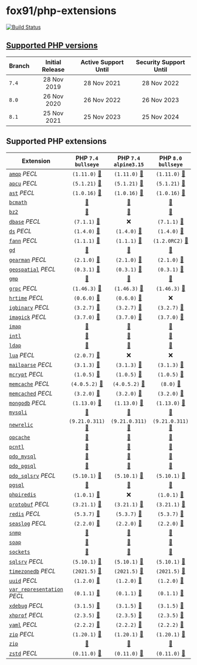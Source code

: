 # fox91/php-extensions

[![Build Status](https://github.com/fox91/docker-php-extensions/actions/workflows/ci.yaml/badge.svg)](https://github.com/fox91/docker-php-extensions/actions/workflows/ci.yaml)

## [Supported PHP versions](https://www.php.net/supported-versions.php)

Branch | Initial Release | Active Support Until | Security Support Until
-------|:---------------:|:--------------------:|:----------------------:
`7.4` | 28 Nov 2019 | 28 Nov 2021 | 28 Nov 2022
`8.0` | 26 Nov 2020 | 26 Nov 2022 | 26 Nov 2023
`8.1` | 25 Nov 2021 | 25 Nov 2023 | 25 Nov 2024

## Supported PHP extensions

Extension | PHP `7.4` `bullseye` | PHP `7.4` `alpine3.15` | PHP `8.0` `bullseye` | PHP `8.0` `alpine3.15` | PHP `8.1` `bullseye` | PHP `8.1` `alpine3.15`
----------|:--------------------:|:----------------------:|:--------------------:|:----------------------:|:--------------------:|:----------------------:
[`amqp`](https://pecl.php.net/package/amqp) _PECL_ | `(1.11.0)` [:whale:](7.4/bullseye/pecl_amqp/Dockerfile) | `(1.11.0)` [:whale:](7.4/alpine3.15/pecl_amqp/Dockerfile) | `(1.11.0)` [:whale:](8.0/bullseye/pecl_amqp/Dockerfile) | `(1.11.0)` [:whale:](8.0/alpine3.15/pecl_amqp/Dockerfile) | `(1.11.0)` [:whale:](8.1/bullseye/pecl_amqp/Dockerfile) | `(1.11.0)` [:whale:](8.1/alpine3.15/pecl_amqp/Dockerfile)
[`apcu`](https://pecl.php.net/package/apcu) _PECL_ | `(5.1.21)` [:whale:](7.4/bullseye/pecl_apcu/Dockerfile) | `(5.1.21)` [:whale:](7.4/alpine3.15/pecl_apcu/Dockerfile) | `(5.1.21)` [:whale:](8.0/bullseye/pecl_apcu/Dockerfile) | `(5.1.21)` [:whale:](8.0/alpine3.15/pecl_apcu/Dockerfile) | `(5.1.21)` [:whale:](8.1/bullseye/pecl_apcu/Dockerfile) | `(5.1.21)` [:whale:](8.1/alpine3.15/pecl_apcu/Dockerfile)
[`ast`](https://pecl.php.net/package/ast) _PECL_ | `(1.0.16)` [:whale:](7.4/bullseye/pecl_ast/Dockerfile) | `(1.0.16)` [:whale:](7.4/alpine3.15/pecl_ast/Dockerfile) | `(1.0.16)` [:whale:](8.0/bullseye/pecl_ast/Dockerfile) | `(1.0.16)` [:whale:](8.0/alpine3.15/pecl_ast/Dockerfile) | `(1.0.16)` [:whale:](8.1/bullseye/pecl_ast/Dockerfile) | `(1.0.16)` [:whale:](8.1/alpine3.15/pecl_ast/Dockerfile)
[`bcmath`](https://php.net/bcmath) | [:whale:](7.4/bullseye/bcmath/Dockerfile) | [:whale:](7.4/alpine3.15/bcmath/Dockerfile) | [:whale:](8.0/bullseye/bcmath/Dockerfile) | [:whale:](8.0/alpine3.15/bcmath/Dockerfile) | [:whale:](8.1/bullseye/bcmath/Dockerfile) | [:whale:](8.1/alpine3.15/bcmath/Dockerfile)
[`bz2`](https://php.net/bz2) | [:whale:](7.4/bullseye/bz2/Dockerfile) | [:whale:](7.4/alpine3.15/bz2/Dockerfile) | [:whale:](8.0/bullseye/bz2/Dockerfile) | [:whale:](8.0/alpine3.15/bz2/Dockerfile) | [:whale:](8.1/bullseye/bz2/Dockerfile) | [:whale:](8.1/alpine3.15/bz2/Dockerfile)
[`dbase`](https://pecl.php.net/package/dbase) _PECL_ | `(7.1.1)` [:whale:](7.4/bullseye/pecl_dbase/Dockerfile) | :x: | `(7.1.1)` [:whale:](8.0/bullseye/pecl_dbase/Dockerfile) | `(7.1.1)` [:whale:](8.0/alpine3.15/pecl_dbase/Dockerfile) | `(7.1.1)` [:whale:](8.1/bullseye/pecl_dbase/Dockerfile) | `(7.1.1)` [:whale:](8.1/alpine3.15/pecl_dbase/Dockerfile)
[`ds`](https://pecl.php.net/package/ds) _PECL_ | `(1.4.0)` [:whale:](7.4/bullseye/pecl_ds/Dockerfile) | `(1.4.0)` [:whale:](7.4/alpine3.15/pecl_ds/Dockerfile) | `(1.4.0)` [:whale:](8.0/bullseye/pecl_ds/Dockerfile) | `(1.4.0)` [:whale:](8.0/alpine3.15/pecl_ds/Dockerfile) | `(1.4.0)` [:whale:](8.1/bullseye/pecl_ds/Dockerfile) | `(1.4.0)` [:whale:](8.1/alpine3.15/pecl_ds/Dockerfile)
[`fann`](https://pecl.php.net/package/fann) _PECL_ | `(1.1.1)` [:whale:](7.4/bullseye/pecl_fann/Dockerfile) | `(1.1.1)` [:whale:](7.4/alpine3.15/pecl_fann/Dockerfile) | `(1.2.0RC2)` [:whale:](8.0/bullseye/pecl_fann/Dockerfile) | `(1.2.0RC2)` [:whale:](8.0/alpine3.15/pecl_fann/Dockerfile) | `(1.2.0RC2)` [:whale:](8.1/bullseye/pecl_fann/Dockerfile) | `(1.2.0RC2)` [:whale:](8.1/alpine3.15/pecl_fann/Dockerfile)
[`gd`](https://php.net/gd) | [:whale:](7.4/bullseye/gd/Dockerfile) | [:whale:](7.4/alpine3.15/gd/Dockerfile) | [:whale:](8.0/bullseye/gd/Dockerfile) | [:whale:](8.0/alpine3.15/gd/Dockerfile) | [:whale:](8.1/bullseye/gd/Dockerfile) | [:whale:](8.1/alpine3.15/gd/Dockerfile)
[`gearman`](https://pecl.php.net/package/gearman) _PECL_ | `(2.1.0)` [:whale:](7.4/bullseye/pecl_gearman/Dockerfile) | `(2.1.0)` [:whale:](7.4/alpine3.15/pecl_gearman/Dockerfile) | `(2.1.0)` [:whale:](8.0/bullseye/pecl_gearman/Dockerfile) | `(2.1.0)` [:whale:](8.0/alpine3.15/pecl_gearman/Dockerfile) | `(2.1.0)` [:whale:](8.1/bullseye/pecl_gearman/Dockerfile) | :x:
[`geospatial`](https://pecl.php.net/package/geospatial) _PECL_ | `(0.3.1)` [:whale:](7.4/bullseye/pecl_geospatial/Dockerfile) | `(0.3.1)` [:whale:](7.4/alpine3.15/pecl_geospatial/Dockerfile) | `(0.3.1)` [:whale:](8.0/bullseye/pecl_geospatial/Dockerfile) | `(0.3.1)` [:whale:](8.0/alpine3.15/pecl_geospatial/Dockerfile) | `(0.3.1)` [:whale:](8.1/bullseye/pecl_geospatial/Dockerfile) | `(0.3.1)` [:whale:](8.1/alpine3.15/pecl_geospatial/Dockerfile)
[`gmp`](https://php.net/gmp) | [:whale:](7.4/bullseye/gmp/Dockerfile) | [:whale:](7.4/alpine3.15/gmp/Dockerfile) | [:whale:](8.0/bullseye/gmp/Dockerfile) | [:whale:](8.0/alpine3.15/gmp/Dockerfile) | [:whale:](8.1/bullseye/gmp/Dockerfile) | [:whale:](8.1/alpine3.15/gmp/Dockerfile)
[`grpc`](https://pecl.php.net/package/grpc) _PECL_ | `(1.46.3)` [:whale:](7.4/bullseye/pecl_grpc/Dockerfile) | `(1.46.3)` [:whale:](7.4/alpine3.15/pecl_grpc/Dockerfile) | `(1.46.3)` [:whale:](8.0/bullseye/pecl_grpc/Dockerfile) | `(1.46.3)` [:whale:](8.0/alpine3.15/pecl_grpc/Dockerfile) | `(1.46.3)` [:whale:](8.1/bullseye/pecl_grpc/Dockerfile) | `(1.46.3)` [:whale:](8.1/alpine3.15/pecl_grpc/Dockerfile)
[`hrtime`](https://pecl.php.net/package/hrtime) _PECL_ | `(0.6.0)` [:whale:](7.4/bullseye/pecl_hrtime/Dockerfile) | `(0.6.0)` [:whale:](7.4/alpine3.15/pecl_hrtime/Dockerfile) | :x: | :x: | :x: | :x: | :x: | :x:
[`igbinary`](https://pecl.php.net/package/igbinary) _PECL_ | `(3.2.7)` [:whale:](7.4/bullseye/pecl_igbinary/Dockerfile) | `(3.2.7)` [:whale:](7.4/alpine3.15/pecl_igbinary/Dockerfile) | `(3.2.7)` [:whale:](8.0/bullseye/pecl_igbinary/Dockerfile) | `(3.2.7)` [:whale:](8.0/alpine3.15/pecl_igbinary/Dockerfile) | `(3.2.7)` [:whale:](8.1/bullseye/pecl_igbinary/Dockerfile) | `(3.2.7)` [:whale:](8.1/alpine3.15/pecl_igbinary/Dockerfile)
[`imagick`](https://pecl.php.net/package/imagick) _PECL_ | `(3.7.0)` [:whale:](7.4/bullseye/pecl_imagick/Dockerfile) | `(3.7.0)` [:whale:](7.4/alpine3.15/pecl_imagick/Dockerfile) | `(3.7.0)` [:whale:](8.0/bullseye/pecl_imagick/Dockerfile) | `(3.7.0)` [:whale:](8.0/alpine3.15/pecl_imagick/Dockerfile) | `(3.7.0)` [:whale:](8.1/bullseye/pecl_imagick/Dockerfile) | `(3.7.0)` [:whale:](8.1/alpine3.15/pecl_imagick/Dockerfile)
[`imap`](https://php.net/imap) | [:whale:](7.4/bullseye/imap/Dockerfile) | [:whale:](7.4/alpine3.15/imap/Dockerfile) | [:whale:](8.0/bullseye/imap/Dockerfile) | [:whale:](8.0/alpine3.15/imap/Dockerfile) | [:whale:](8.1/bullseye/imap/Dockerfile) | :x:
[`intl`](https://php.net/intl) | [:whale:](7.4/bullseye/intl/Dockerfile) | [:whale:](7.4/alpine3.15/intl/Dockerfile) | [:whale:](8.0/bullseye/intl/Dockerfile) | [:whale:](8.0/alpine3.15/intl/Dockerfile) | [:whale:](8.1/bullseye/intl/Dockerfile) | [:whale:](8.1/alpine3.15/intl/Dockerfile)
[`ldap`](https://php.net/ldap) | [:whale:](7.4/bullseye/ldap/Dockerfile) | [:whale:](7.4/alpine3.15/ldap/Dockerfile) | [:whale:](8.0/bullseye/ldap/Dockerfile) | [:whale:](8.0/alpine3.15/ldap/Dockerfile) | [:whale:](8.1/bullseye/ldap/Dockerfile) | [:whale:](8.1/alpine3.15/ldap/Dockerfile)
[`lua`](https://pecl.php.net/package/lua) _PECL_ | `(2.0.7)` [:whale:](7.4/bullseye/pecl_lua/Dockerfile) | :x: | :x: | :x: | :x: | :x:
[`mailparse`](https://pecl.php.net/package/mailparse) _PECL_ | `(3.1.3)` [:whale:](7.4/bullseye/pecl_mailparse/Dockerfile) | `(3.1.3)` [:whale:](7.4/alpine3.15/pecl_mailparse/Dockerfile) | `(3.1.3)` [:whale:](8.0/bullseye/pecl_mailparse/Dockerfile) | `(3.1.3)` [:whale:](8.0/alpine3.15/pecl_mailparse/Dockerfile) | `(3.1.3)` [:whale:](8.1/bullseye/pecl_mailparse/Dockerfile) | `(3.1.3)` [:whale:](8.1/alpine3.15/pecl_mailparse/Dockerfile)
[`mcrypt`](https://pecl.php.net/package/mcrypt) _PECL_ | `(1.0.5)` [:whale:](7.4/bullseye/pecl_mcrypt/Dockerfile) | `(1.0.5)` [:whale:](7.4/alpine3.15/pecl_mcrypt/Dockerfile) | `(1.0.5)` [:whale:](8.0/bullseye/pecl_mcrypt/Dockerfile) | `(1.0.5)` [:whale:](8.0/alpine3.15/pecl_mcrypt/Dockerfile) | `(1.0.5)` [:whale:](8.1/bullseye/pecl_mcrypt/Dockerfile) | `(1.0.5)` [:whale:](8.1/alpine3.15/pecl_mcrypt/Dockerfile)
[`memcache`](https://pecl.php.net/package/memcache) _PECL_ | `(4.0.5.2)` [:whale:](7.4/bullseye/pecl_memcache/Dockerfile) | `(4.0.5.2)` [:whale:](7.4/alpine3.15/pecl_memcache/Dockerfile) | `(8.0)` [:whale:](8.0/bullseye/pecl_memcache/Dockerfile) | `(8.0)` [:whale:](8.0/alpine3.15/pecl_memcache/Dockerfile) | `(8.0)` [:whale:](8.1/bullseye/pecl_memcache/Dockerfile) | `(8.0)` [:whale:](8.1/alpine3.15/pecl_memcache/Dockerfile)
[`memcached`](https://pecl.php.net/package/memcached) _PECL_ | `(3.2.0)` [:whale:](7.4/bullseye/pecl_memcached/Dockerfile) | `(3.2.0)` [:whale:](7.4/alpine3.15/pecl_memcached/Dockerfile) | `(3.2.0)` [:whale:](8.0/bullseye/pecl_memcached/Dockerfile) | `(3.2.0)` [:whale:](8.0/alpine3.15/pecl_memcached/Dockerfile) | `(3.2.0)` [:whale:](8.1/bullseye/pecl_memcached/Dockerfile) | `(3.2.0)` [:whale:](8.1/alpine3.15/pecl_memcached/Dockerfile)
[`mongodb`](https://pecl.php.net/package/mongodb) _PECL_ | `(1.13.0)` [:whale:](7.4/bullseye/pecl_mongodb/Dockerfile) | `(1.13.0)` [:whale:](7.4/alpine3.15/pecl_mongodb/Dockerfile) | `(1.13.0)` [:whale:](8.0/bullseye/pecl_mongodb/Dockerfile) | `(1.13.0)` [:whale:](8.0/alpine3.15/pecl_mongodb/Dockerfile) | `(1.13.0)` [:whale:](8.1/bullseye/pecl_mongodb/Dockerfile) | `(1.13.0)` [:whale:](8.1/alpine3.15/pecl_mongodb/Dockerfile)
[`mysqli`](https://php.net/mysqli) | [:whale:](7.4/bullseye/mysqli/Dockerfile) | [:whale:](7.4/alpine3.15/mysqli/Dockerfile) | [:whale:](8.0/bullseye/mysqli/Dockerfile) | [:whale:](8.0/alpine3.15/mysqli/Dockerfile) | [:whale:](8.1/bullseye/mysqli/Dockerfile) | [:whale:](8.1/alpine3.15/mysqli/Dockerfile)
[`newrelic`](https://docs.newrelic.com/docs/apm/agents/php-agent/) | `(9.21.0.311)` [:whale:](7.4/bullseye/newrelic/Dockerfile) | `(9.21.0.311)` [:whale:](7.4/alpine3.15/newrelic/Dockerfile) | `(9.21.0.311)` [:whale:](8.0/bullseye/newrelic/Dockerfile) | `(9.21.0.311)` [:whale:](8.0/alpine3.15/newrelic/Dockerfile) |`(9.21.0.311)` [:whale:](8.1/bullseye/newrelic/Dockerfile) | `(9.21.0.311)` [:whale:](8.1/alpine3.15/newrelic/Dockerfile)
[`opcache`](https://php.net/opcache) | [:whale:](7.4/bullseye/opcache/Dockerfile) | [:whale:](7.4/alpine3.15/opcache/Dockerfile) | [:whale:](8.0/bullseye/opcache/Dockerfile) | [:whale:](8.0/alpine3.15/opcache/Dockerfile) | [:whale:](8.1/bullseye/opcache/Dockerfile) | [:whale:](8.1/alpine3.15/opcache/Dockerfile)
[`pcntl`](https://php.net/pcntl) | [:whale:](7.4/bullseye/pcntl/Dockerfile) | [:whale:](7.4/alpine3.15/pcntl/Dockerfile) | [:whale:](8.0/bullseye/pcntl/Dockerfile) | [:whale:](8.0/alpine3.15/pcntl/Dockerfile) | [:whale:](8.1/bullseye/pcntl/Dockerfile) | [:whale:](8.1/alpine3.15/pcntl/Dockerfile)
[`pdo_mysql`](https://php.net/pdo_mysql) | [:whale:](7.4/bullseye/pdo_mysql/Dockerfile) | [:whale:](7.4/alpine3.15/pdo_mysql/Dockerfile) | [:whale:](8.0/bullseye/pdo_mysql/Dockerfile) | [:whale:](8.0/alpine3.15/pdo_mysql/Dockerfile) | [:whale:](8.1/bullseye/pdo_mysql/Dockerfile) | [:whale:](8.1/alpine3.15/pdo_mysql/Dockerfile)
[`pdo_pgsql`](https://php.net/pdo_pgsql) | [:whale:](7.4/bullseye/pdo_pgsql/Dockerfile) | [:whale:](7.4/alpine3.15/pdo_pgsql/Dockerfile) | [:whale:](8.0/bullseye/pdo_pgsql/Dockerfile) | [:whale:](8.0/alpine3.15/pdo_pgsql/Dockerfile) | [:whale:](8.1/bullseye/pdo_pgsql/Dockerfile) | [:whale:](8.1/alpine3.15/pdo_pgsql/Dockerfile)
[`pdo_sqlsrv`](https://pecl.php.net/package/pdo_sqlsrv) _PECL_ | `(5.10.1)` [:whale:](7.4/bullseye/pecl_pdo_sqlsrv/Dockerfile) | `(5.10.1)` [:whale:](7.4/alpine3.15/pecl_pdo_sqlsrv/Dockerfile) | `(5.10.1)` [:whale:](8.0/bullseye/pecl_pdo_sqlsrv/Dockerfile) | `(5.10.1)` [:whale:](8.0/alpine3.15/pecl_pdo_sqlsrv/Dockerfile) | `(5.10.1)` [:whale:](8.1/bullseye/pecl_pdo_sqlsrv/Dockerfile) | `(5.10.1)` [:whale:](8.1/alpine3.15/pecl_pdo_sqlsrv/Dockerfile)
[`pgsql`](https://php.net/pgsql) | [:whale:](7.4/bullseye/pgsql/Dockerfile) | [:whale:](7.4/alpine3.15/pgsql/Dockerfile) | [:whale:](8.0/bullseye/pgsql/Dockerfile) | [:whale:](8.0/alpine3.15/pgsql/Dockerfile) | [:whale:](8.1/bullseye/pgsql/Dockerfile) | [:whale:](8.1/alpine3.15/pgsql/Dockerfile)
[`phpiredis`](https://github.com/nrk/phpiredis) | `(1.0.1)` [:whale:](7.4/bullseye/phpiredis/Dockerfile) | :x: | `(1.0.1)` [:whale:](8.0/bullseye/phpiredis/Dockerfile) | :x: | `(1.0.1)` [:whale:](8.1/bullseye/phpiredis/Dockerfile) | :x:
[`protobuf`](https://pecl.php.net/package/protobuf) _PECL_ | `(3.21.1)` [:whale:](7.4/bullseye/pecl_protobuf/Dockerfile) | `(3.21.1)` [:whale:](7.4/alpine3.15/pecl_protobuf/Dockerfile) | `(3.21.1)` [:whale:](8.0/bullseye/pecl_protobuf/Dockerfile) | `(3.21.1)` [:whale:](8.0/alpine3.15/pecl_protobuf/Dockerfile) | `(3.21.1)` [:whale:](8.1/bullseye/pecl_protobuf/Dockerfile) | `(3.21.1)` [:whale:](8.1/alpine3.15/pecl_protobuf/Dockerfile)
[`redis`](https://pecl.php.net/package/redis) _PECL_ | `(5.3.7)` [:whale:](7.4/bullseye/pecl_redis/Dockerfile) | `(5.3.7)` [:whale:](7.4/alpine3.15/pecl_redis/Dockerfile) | `(5.3.7)` [:whale:](8.0/bullseye/pecl_redis/Dockerfile) | `(5.3.7)` [:whale:](8.0/alpine3.15/pecl_redis/Dockerfile) | `(5.3.7)` [:whale:](8.1/bullseye/pecl_redis/Dockerfile) | `(5.3.7)` [:whale:](8.1/alpine3.15/pecl_redis/Dockerfile)
[`seaslog`](https://pecl.php.net/package/seaslog) _PECL_ | `(2.2.0)` [:whale:](7.4/bullseye/pecl_seaslog/Dockerfile) | `(2.2.0)` [:whale:](7.4/alpine3.15/pecl_seaslog/Dockerfile) | `(2.2.0)` [:whale:](8.0/bullseye/pecl_seaslog/Dockerfile) | `(2.2.0)` [:whale:](8.0/alpine3.15/pecl_seaslog/Dockerfile) | `(2.2.0)` [:whale:](8.1/bullseye/pecl_seaslog/Dockerfile) | `(2.2.0)` [:whale:](8.1/alpine3.15/pecl_seaslog/Dockerfile)
[`snmp`](https://php.net/snmp) | [:whale:](7.4/bullseye/snmp/Dockerfile) | [:whale:](7.4/alpine3.15/snmp/Dockerfile) | [:whale:](8.0/bullseye/snmp/Dockerfile) | [:whale:](8.0/alpine3.15/snmp/Dockerfile) | [:whale:](8.1/bullseye/snmp/Dockerfile) | [:whale:](8.1/alpine3.15/snmp/Dockerfile)
[`soap`](https://php.net/soap) | [:whale:](7.4/bullseye/soap/Dockerfile) | [:whale:](7.4/alpine3.15/soap/Dockerfile) | [:whale:](8.0/bullseye/soap/Dockerfile) | [:whale:](8.0/alpine3.15/soap/Dockerfile) | [:whale:](8.1/bullseye/soap/Dockerfile) | [:whale:](8.1/alpine3.15/soap/Dockerfile)
[`sockets`](https://php.net/sockets) | [:whale:](7.4/bullseye/sockets/Dockerfile) | [:whale:](7.4/alpine3.15/sockets/Dockerfile) | [:whale:](8.0/bullseye/sockets/Dockerfile) | [:whale:](8.0/alpine3.15/sockets/Dockerfile) | [:whale:](8.1/bullseye/sockets/Dockerfile) | [:whale:](8.1/alpine3.15/sockets/Dockerfile)
[`sqlsrv`](https://pecl.php.net/package/sqlsrv) _PECL_ | `(5.10.1)` [:whale:](7.4/bullseye/pecl_sqlsrv/Dockerfile) | `(5.10.1)` [:whale:](7.4/alpine3.15/pecl_sqlsrv/Dockerfile) | `(5.10.1)` [:whale:](8.0/bullseye/pecl_sqlsrv/Dockerfile) | `(5.10.1)` [:whale:](8.0/alpine3.15/pecl_sqlsrv/Dockerfile) | `(5.10.1)` [:whale:](8.1/bullseye/pecl_sqlsrv/Dockerfile) | `(5.10.1)` [:whale:](8.1/alpine3.15/pecl_sqlsrv/Dockerfile)
[`timezonedb`](https://pecl.php.net/package/timezonedb) _PECL_ | `(2021.5)` [:whale:](7.4/bullseye/pecl_timezonedb/Dockerfile) | `(2021.5)` [:whale:](7.4/alpine3.15/pecl_timezonedb/Dockerfile) | `(2021.5)` [:whale:](8.0/bullseye/pecl_timezonedb/Dockerfile) | `(2021.5)` [:whale:](8.0/alpine3.15/pecl_timezonedb/Dockerfile) | `(2021.5)` [:whale:](8.1/bullseye/pecl_timezonedb/Dockerfile) | `(2021.5)` [:whale:](8.1/alpine3.15/pecl_timezonedb/Dockerfile)
[`uuid`](https://pecl.php.net/package/uuid) _PECL_ | `(1.2.0)` [:whale:](7.4/bullseye/pecl_uuid/Dockerfile) | `(1.2.0)` [:whale:](7.4/alpine3.15/pecl_uuid/Dockerfile) | `(1.2.0)` [:whale:](8.0/bullseye/pecl_uuid/Dockerfile) | `(1.2.0)` [:whale:](8.0/alpine3.15/pecl_uuid/Dockerfile) | `(1.2.0)` [:whale:](8.1/bullseye/pecl_uuid/Dockerfile) | `(1.2.0)` [:whale:](8.1/alpine3.15/pecl_uuid/Dockerfile)
[`var_representation`](https://pecl.php.net/package/var_representation) _PECL_ | `(0.1.1)` [:whale:](7.4/bullseye/pecl_var_representation/Dockerfile) | `(0.1.1)` [:whale:](7.4/alpine3.15/pecl_var_representation/Dockerfile) | `(0.1.1)` [:whale:](8.0/bullseye/pecl_var_representation/Dockerfile) | `(0.1.1)` [:whale:](8.0/alpine3.15/pecl_var_representation/Dockerfile) | `(0.1.1)` [:whale:](8.1/bullseye/pecl_var_representation/Dockerfile) | `(0.1.1)` [:whale:](8.1/alpine3.15/pecl_var_representation/Dockerfile)
[`xdebug`](https://pecl.php.net/package/xdebug) _PECL_ | `(3.1.5)` [:whale:](7.4/bullseye/pecl_xdebug/Dockerfile) | `(3.1.5)` [:whale:](7.4/alpine3.15/pecl_xdebug/Dockerfile) | `(3.1.5)` [:whale:](8.0/bullseye/pecl_xdebug/Dockerfile) | `(3.1.5)` [:whale:](8.0/alpine3.15/pecl_xdebug/Dockerfile) | `(3.1.5)` [:whale:](8.1/bullseye/pecl_xdebug/Dockerfile) | `(3.1.5)` [:whale:](8.1/alpine3.15/pecl_xdebug/Dockerfile)
[`xhprof`](https://pecl.php.net/package/xhprof) _PECL_ | `(2.3.5)` [:whale:](7.4/bullseye/pecl_xhprof/Dockerfile) | `(2.3.5)` [:whale:](7.4/alpine3.15/pecl_xhprof/Dockerfile) | `(2.3.5)` [:whale:](8.0/bullseye/pecl_xhprof/Dockerfile) | `(2.3.5)` [:whale:](8.0/alpine3.15/pecl_xhprof/Dockerfile) | `(2.3.5)` [:whale:](8.1/bullseye/pecl_xhprof/Dockerfile) | `(2.3.5)` [:whale:](8.1/alpine3.15/pecl_xhprof/Dockerfile)
[`yaml`](https://pecl.php.net/package/yaml) _PECL_ | `(2.2.2)` [:whale:](7.4/bullseye/pecl_yaml/Dockerfile) | `(2.2.2)` [:whale:](7.4/alpine3.15/pecl_yaml/Dockerfile) | `(2.2.2)` [:whale:](8.0/bullseye/pecl_yaml/Dockerfile) | `(2.2.2)` [:whale:](8.0/alpine3.15/pecl_yaml/Dockerfile) | `(2.2.2)` [:whale:](8.1/bullseye/pecl_yaml/Dockerfile) | `(2.2.2)` [:whale:](8.1/alpine3.15/pecl_yaml/Dockerfile)
[`zip`](https://pecl.php.net/package/zip) _PECL_ | `(1.20.1)` [:whale:](7.4/bullseye/pecl_zip/Dockerfile) | `(1.20.1)` [:whale:](7.4/alpine3.15/pecl_zip/Dockerfile) | `(1.20.1)` [:whale:](8.0/bullseye/pecl_zip/Dockerfile) | `(1.20.1)` [:whale:](8.0/alpine3.15/pecl_zip/Dockerfile) | `(1.20.1)` [:whale:](8.1/bullseye/pecl_zip/Dockerfile) | `(1.20.1)` [:whale:](8.1/alpine3.15/pecl_zip/Dockerfile)
[`zip`](https://php.net/zip) | [:whale:](7.4/bullseye/zip/Dockerfile) | [:whale:](7.4/alpine3.15/zip/Dockerfile) | [:whale:](8.0/bullseye/zip/Dockerfile) | [:whale:](8.0/alpine3.15/zip/Dockerfile) | [:whale:](8.1/bullseye/zip/Dockerfile) | [:whale:](8.1/alpine3.15/zip/Dockerfile)
[`zstd`](https://pecl.php.net/package/zstd) _PECL_ | `(0.11.0)` [:whale:](7.4/bullseye/pecl_zstd/Dockerfile) | `(0.11.0)` [:whale:](7.4/alpine3.15/pecl_zstd/Dockerfile) | `(0.11.0)` [:whale:](8.0/bullseye/pecl_zstd/Dockerfile) | `(0.11.0)` [:whale:](8.0/alpine3.15/pecl_zstd/Dockerfile) | `(0.11.0)` [:whale:](8.1/bullseye/pecl_zstd/Dockerfile) | `(0.11.0)` [:whale:](8.1/alpine3.15/pecl_zstd/Dockerfile)
